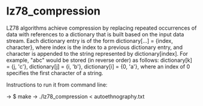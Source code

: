 # lz78_compression

LZ78 algorithms achieve compression by replacing repeated occurrences of data with references to a dictionary that is built based on the input data stream. Each dictionary entry is of the form dictionary[...] = {index, character}, where index is the index to a previous dictionary entry, and character is appended to the string represented by dictionary[index]. For example, "abc" would be stored (in reverse order) as follows: dictionary[k] = {j, 'c'}, dictionary[j] = {i, 'b'}, dictionary[i] = {0, 'a'}, where an index of 0 specifies the first character of a string.

Instructions to run it from command line:

-> $ make
-> ./lz78_compression < autoethnography.txt
